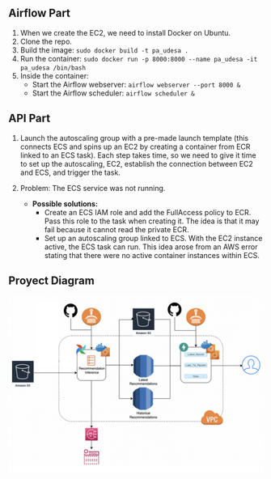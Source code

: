 ## Airflow Part

1. When we create the EC2, we need to install Docker on Ubuntu.
2. Clone the repo.
3. Build the image: `sudo docker build -t pa_udesa .`
4. Run the container: `sudo docker run -p 8000:8000 --name pa_udesa -it pa_udesa /bin/bash`
5. Inside the container:
   - Start the Airflow webserver: `airflow webserver --port 8000 &`
   - Start the Airflow scheduler: `airflow scheduler &`

## API Part

1. Launch the autoscaling group with a pre-made launch template (this connects ECS and spins up an EC2 by creating a container from ECR linked to an ECS task). Each step takes time, so we need to give it time to set up the autoscaling, EC2, establish the connection between EC2 and ECS, and trigger the task.

2. Problem: The ECS service was not running.
   - **Possible solutions:**
     - Create an ECS IAM role and add the FullAccess policy to ECR. Pass this role to the task when creating it. The idea is that it may fail because it cannot read the private ECR.
     - Set up an autoscaling group linked to ECS. With the EC2 instance active, the ECS task can run. This idea arose from an AWS error stating that there were no active container instances within ECS.

## Proyect Diagram
![Proyect Diagram](https://github.com/Csuarezgurruchaga/Product_Recomendation_Engine/blob/main/Proyect%20Diagram.png)
